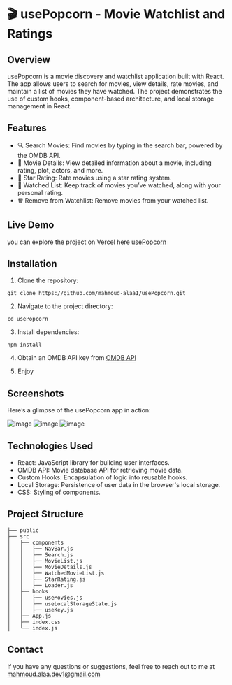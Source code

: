 # 🎬 usePopcorn - Movie Watchlist and Ratings

## Overview

usePopcorn is a movie discovery and watchlist application built with React. The app allows users to search for movies, view details, rate movies, and maintain a list of movies they have watched. The project demonstrates the use of custom hooks, component-based architecture, and local storage management in React.

## Features
- 🔍 Search Movies: Find movies by typing in the search bar, powered by the OMDB API.
- 🎥 Movie Details: View detailed information about a movie, including rating, plot, actors, and more.
- 🌟 Star Rating: Rate movies using a star rating system.
- 📝 Watched List: Keep track of movies you’ve watched, along with your personal rating.
- 🗑️ Remove from Watchlist: Remove movies from your watched list.

## Live Demo
you can explore the project on Vercel here [usePopcorn](https://usepopcorn-puce.vercel.app/)


## Installation
1. Clone the repository:
```
git clone https://github.com/mahmoud-alaa1/usePopcorn.git
```

2. Navigate to the project directory:
```
cd usePopcorn
```
3. Install dependencies:
```
npm install
```
4. Obtain an OMDB API key from [OMDB API](https://www.omdbapi.com/apikey.aspx)

5. Enjoy

## Screenshots
Here’s a glimpse of the usePopcorn app in action:

![image](https://github.com/user-attachments/assets/e27e792b-ed72-43c0-8183-ee58f59b85ec)
![image](https://github.com/user-attachments/assets/c9def625-ab27-4d5b-9d3b-882504ba08f4)
![image](https://github.com/user-attachments/assets/b3da6fad-7681-4964-94b4-34aad1be9e30)



## Technologies Used
- React: JavaScript library for building user interfaces.
- OMDB API: Movie database API for retrieving movie data.
- Custom Hooks: Encapsulation of logic into reusable hooks.
- Local Storage: Persistence of user data in the browser's local storage.
- CSS: Styling of components.

## Project Structure
```
├── public
├── src
│   ├── components
│   │   ├── NavBar.js
│   │   ├── Search.js
│   │   ├── MovieList.js
│   │   ├── MovieDetails.js
│   │   ├── WatchedMovieList.js
│   │   ├── StarRating.js
│   │   ├── Loader.js
│   ├── hooks
│   │   ├── useMovies.js
│   │   ├── useLocalStorageState.js
│   │   ├── useKey.js
│   ├── App.js
│   ├── index.css
│   └── index.js
```
## Contact
If you have any questions or suggestions, feel free to reach out to me at mahmoud.alaa.dev1@gmail.com


